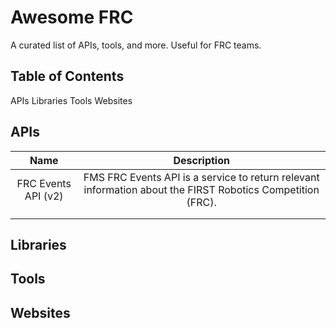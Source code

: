 # Awesome FRC

A curated list of APIs, tools, and more. Useful for FRC teams.

## Table of Contents

APIs
Libraries
Tools
Websites

## APIs

|        Name         |                                                Description                                                 |
| :-----------------: | :--------------------------------------------------------------------------------------------------------: |
| FRC Events API (v2) | FMS FRC Events API is a service to return relevant information about the FIRST Robotics Competition (FRC). |
|                     |                                                                                                            |
|                     |                                                                                                            |

## Libraries

## Tools

## Websites